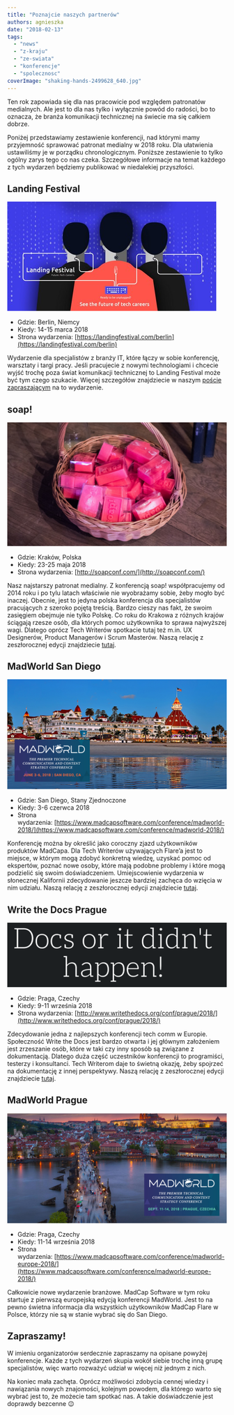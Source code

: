 ```yaml
---
title: "Poznajcie naszych partnerów"
authors: agnieszka
date: "2018-02-13"
tags:
  - "news"
  - "z-kraju"
  - "ze-swiata"
  - "konferencje"
  - "spolecznosc"
coverImage: "shaking-hands-2499628_640.jpg"
---
```


Ten rok zapowiada się dla nas pracowicie pod względem patronatów medialnych. Ale
jest to dla nas tylko i wyłącznie powód do radości, bo to oznacza, że branża
komunikacji technicznej na świecie ma się całkiem dobrze.

<!--truncate-->

Poniżej przedstawiamy zestawienie konferencji, nad którymi mamy przyjemność
sprawować patronat medialny w 2018 roku. Dla ułatwienia ustawiliśmy je w
porządku chronologicznym. Poniższe zestawienie to tylko ogólny zarys tego co nas
czeka. Szczegółowe informacje na temat każdego z tych wydarzeń będziemy
publikować w niedalekiej przyszłości.

## Landing Festival

[![](images/cables_banners_v3-2.jpg)](http://techwriter.pl/wp-content/uploads/2018/01/cables_banners_v3-2.jpg)

- Gdzie: Berlin, Niemcy
- Kiedy: 14-15 marca 2018
- Strona
  wydarzenia: [https://landingfestival.com/berlin](https://landingfestival.com/berlin)

Wydarzenie dla specjalistów z branży IT, które łączy w sobie konferencję,
warsztaty i targi pracy. Jeśli pracujecie z nowymi technologiami i chcecie wyjść
trochę poza świat komunikacji technicznej to Landing Festival może być tym czego
szukacie. Więcej szczegółów znajdziecie w naszym
[poście zapraszającym](http://techwriter.pl/zapraszamy-na-landing-festival-2018/)
na to wydarzenie.

## soap!

[![](images/P1011347soap-urodziny-jasia-1.jpg)](http://techwriter.pl/wp-content/uploads/2018/02/P1011347soap-urodziny-jasia-1.jpg)

- Gdzie: Kraków, Polska
- Kiedy: 23-25 maja 2018
- Strona wydarzenia: [http://soapconf.com/](http://soapconf.com/)

Nasz najstarszy patronat medialny. Z konferencją soap! współpracujemy od 2014
roku i po tylu latach właściwie nie wyobrażamy sobie, żeby mogło być inaczej.
Obecnie, jest to jedyna polska konferencja dla specjalistów pracujących z
szeroko pojętą treścią. Bardzo cieszy nas fakt, że swoim zasięgiem obejmuje nie
tylko Polskę. Co roku do Krakowa z różnych krajów ściągają rzesze osób, dla
których pomoc użytkownika to sprawa najwyższej wagi. Dlatego oprócz Tech
Writerów spotkacie tutaj też m.in. UX Designerów, Product Managerów i Scrum
Masterów. Naszą relację z zeszłorocznej edycji znajdziecie
[tutaj](http://techwriter.pl/soap-2017-juz-za-nami-relacja/).

## MadWorld San Diego

[![](images/MW2018-HotelImage-1024x512.jpg)](http://techwriter.pl/wp-content/uploads/2018/02/MW2018-HotelImage-1024x512.jpg)

- Gdzie: San Diego, Stany Zjednoczone
- Kiedy: 3-6 czerwca 2018
- Strona
  wydarzenia: [https://www.madcapsoftware.com/conference/madworld-2018/](https://www.madcapsoftware.com/conference/madworld-2018/)

Konferencję można by określić jako coroczny zjazd użytkowników produktów
MadCapa. Dla Tech Writerów używających Flare’a jest to miejsce, w którym mogą
zdobyć konkretną wiedzę, uzyskać pomoc od ekspertów, poznać nowe osoby, które
mają podobne problemy i które mogą podzielić się swoim doświadczeniem.
Umiejscowienie wydarzenia w słonecznej Kalifornii zdecydowanie jeszcze bardziej
zachęca do wzięcia w nim udziału. Naszą relację z zeszłorocznej edycji
znajdziecie [tutaj](http://techwriter.pl/madworld-2017-relacja/).

## Write the Docs Prague

[![](images/wtd_docs.png)](http://techwriter.pl/wp-content/uploads/2018/02/wtd_docs.png)

- Gdzie: Praga, Czechy
- Kiedy: 9-11 września 2018
- Strona
  wydarzenia: [http://www.writethedocs.org/conf/prague/2018/](http://www.writethedocs.org/conf/prague/2018/)

Zdecydowanie jedna z najlepszych konferencji tech comm w Europie. Społeczność
Write the Docs jest bardzo otwarta i jej głównym założeniem jest zrzeszanie
osób, które w taki czy inny sposób są związane z dokumentacją. Dlatego duża
część uczestników konferencji to programiści, testerzy i konsultanci. Tech
Writerom daje to świetną okazję, żeby spojrzeć na dokumentację z innej
perspektywy. Naszą relację z zeszłorocznej edycji znajdziecie
[tutaj](http://techwriter.pl/write-the-docs-prague-2017-relacja/).

## MadWorld Prague

[![](images/MWEU2018-Image1-1024x512.jpg)](http://techwriter.pl/wp-content/uploads/2018/02/MWEU2018-Image1-1024x512.jpg)

- Gdzie: Praga, Czechy
- Kiedy: 11-14 września 2018
- Strona
  wydarzenia: [https://www.madcapsoftware.com/conference/madworld-europe-2018/](https://www.madcapsoftware.com/conference/madworld-europe-2018/)

Całkowicie nowe wydarzenie branżowe. MadCap Software w tym roku startuje z
pierwszą europejską edycją konferencji MadWorld. Jest to na pewno świetna
informacja dla wszystkich użytkowników MadCap Flare w Polsce, którzy nie są w
stanie wybrać się do San Diego.

## Zapraszamy!

W imieniu organizatorów serdecznie zapraszamy na opisane powyżej konferencje.
Każde z tych wydarzeń skupia wokół siebie trochę inną grupę specjalistów, więc
warto rozważyć udział w więcej niż jednym z nich.

Na koniec mała zachęta. Oprócz możliwości zdobycia cennej wiedzy i nawiązania
nowych znajomości, kolejnym powodem, dla którego warto się wybrać jest to, że
możecie tam spotkać nas. A takie doświadczenie jest doprawdy bezcenne 😉
